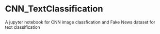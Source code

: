 # CNN_TextClassification
A jupyter notebook for CNN image classfication and Fake News dataset for text classification
